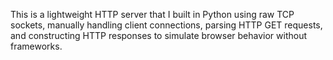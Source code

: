 This is a lightweight HTTP server that I built in Python using raw TCP sockets, manually handling client connections, parsing HTTP GET requests, and constructing HTTP responses to simulate browser behavior without frameworks.
